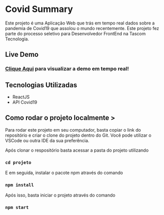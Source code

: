# Covid Summary

Este projeto é uma Aplicação Web que trás em tempo real dados sobre a pandemia de Covid19 que assolou o mundo recentemente. Este projeto fez parte do processo seletivo para Desenvolvedor FrontEnd na Tascom Tecnologia.

## Live Demo
### [Clique Aqui](https://covidsummary.vercel.app) para visualizar a demo em tempo real!

## Tecnologias Utilizadas

- ReactJS
- API Covid19


## Como rodar o projeto localmente >

Para rodar este projeto em seu computador, basta copiar o link do repositório e criar o clone do projeto dentro do Git. Você pode utilizar o VSCode ou outra IDE da sua preferência.

Após clonar o respositório basta acessar a pasta do projeto utilizando

### `cd projeto`

E em seguida, instalar o pacote npm através do comando
### `npm install`

Após isso, basta iniciar o projeto através do comando
### `npm start`

